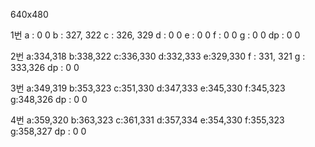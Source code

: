 640x480

1번
a : 0 0
b : 327, 322
c : 326, 329
d : 0 0
e : 0 0
f : 0 0
g : 0 0
dp : 0 0

2번
a:334,318
b:338,322
c:336,330
d:332,333
e:329,330
f : 331, 321
g : 333,326
dp : 0 0

3번
a:349,319
b:353,323
c:351,330
d:347,333
e:345,330
f:345,323
g:348,326
dp : 0 0

4번
a:359,320
b:363,323
c:361,331
d:357,334
e:354,330
f:355,323
g:358,327
dp : 0 0